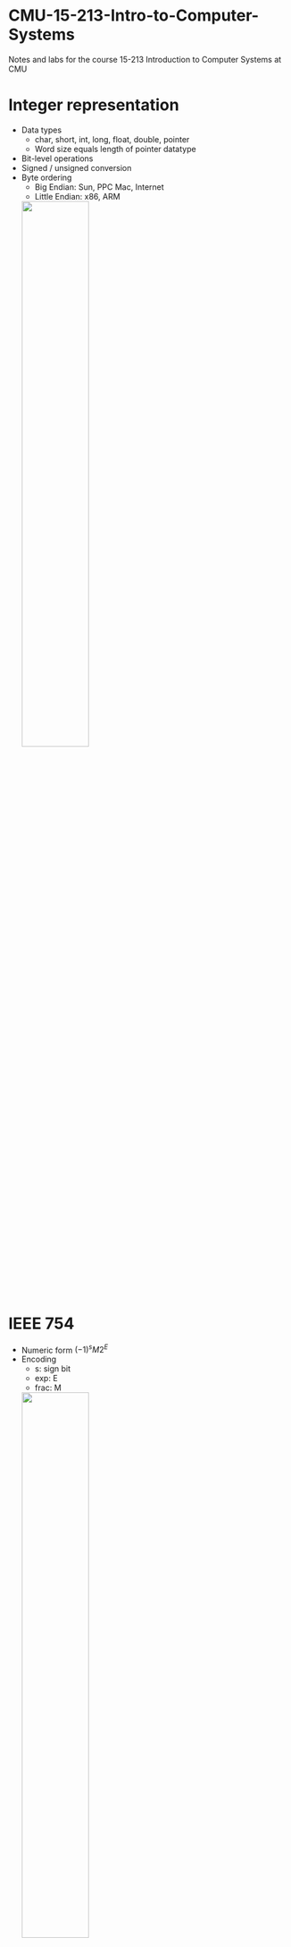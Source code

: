 # CMU-15-213-Intro-to-Computer-Systems
Notes and labs for the course 15-213 Introduction to Computer Systems at CMU

# Integer representation
* Data types
    * char, short, int, long, float, double, pointer
    * Word size equals length of pointer datatype
* Bit-level operations
* Signed / unsigned conversion
* Byte ordering
    * Big Endian: Sun, PPC Mac, Internet
    * Little Endian: x86, ARM  
    <img src="Note_Images/endian.png" width="50%">


# IEEE 754
* Numeric form
    $(-1)^sM2^E$
* Encoding
    * s: sign bit
    * exp: E
    * frac: M  
    <img src="Note_Images/ieee754.png" width="50%">
* Three kinds of values
    * Denormalized: exp = 0
    * Normalized: 0 < exp < 11..11
    * Special: exp = 11...11 (e.g. inf & NaN)  
    <img src="Note_Images/ieee754range.png" width="60%">
* Roundings

# x86-64
* History
    * 8086 -> 386 -> Pentium 4E -> Core 2 -> Core i7
    * IA32 -> x86-64
    * CISC architecture
    * Case study: Core-i7 6700K Skylake
        * Shared L3 cache (LLC)
        * Hyper-Threading: Shared caches, buses & ALUs
        <img src="Note_Images/corei7.png" width="70%">
* Registers  
    * Can reference low-order 4 bytes (backwards compatibility)
    * `%rsp` is stack top, others are general-purpose  
        <img src="Note_Images/registers.png" width="50%">  
    * `%rip` is instruction pointer (not listed)  
    * A register for implicitly-set condition codes

# Machine-level Programming
* Addressing modes
    * Normal: `(R)` -> `Mem[Reg[R]]`
    * Displacement: `D(R)` -> `Mem[Reg[R] + D]`
    * Complete: `D(Rb,Ri,S)` -> `Mem[Reg[Rb] + S*Reg[Ri] + D]`
        * `(Rb,Ri)` -> `Mem[Reg[Rb] + Reg[Ri]]`
        * `D(Rb,Ri)` -> `Mem[Reg[Rb] + Reg[Ri] + D]`
        * `(Rb,Ri,S)` -> `Mem[Reg[Rb] + S*Reg[Ri]]`
* Some instructions
    * `movq Src, Dst`
        * Cannot do memory-memory transfer with a single instruction
        * Intel docs use `mov Dst, Src`
    * `leaq Src, Dst`
        * Src is address mode expression, set Dst to address denoted by expression
        * Similar to `p = &x[i]`
        * Used for arithmetics for form like `x + k * y`
        * Does not change condition codes
    * `addq/subq Src, Dst`
    * `imulq Src, Dst`
    * `salq/sarq/shrq Src, Dst`
    * `xorq/andq/orq Src, Dst`
    * `pushq src`
    * `popq dest`
    * `incr dest`
* Compiler, Assembler, Linker & Loader  
    1. Compiler
        * Translates C files (.c) into assembly files (.s)
    2. Assembler
        * Translates assembly files (.s) into object files (.o)
        * Missing linkage between compilation units
    3. Linker
        * Resolve references between object files
        * Combine with static libraries (malloc, printf, etc)
    4. Dynamic linked libraries
        * Linking occurs at runtime
        * Does not take too much disk space  
    <img src="Note_Images/compilation.png" width="50%">  
* Controls
    * Jumping
        * `jmp`, `je`, `jne`, `js` ...
        * However, branches are very disruptive to instruction flow through pipelines
    * Conditional moves: `cmovle`
        * Do not require control transfer
        * Use `-fno-if-conversion` flag to supress implicit conversion
    * Switch statements
        * Jump table structure  
            <img src="Note_Images/jump_table.png" width="80%">  
        * Make use of "fall through"
* Procedures
    * Passing control
        * Procedure call: `call label`
            * Push return address into stack
            * Jump to label
        * Procedure return: `ret`
            * Pop return address from stack
            * Jump to this address
        * Return address: Address of next instruction after the call statement
    * Passing data
        * First 6 arguments: `%rdi`, `%rsi`, `%rdx`, `%rcx`, `%r8`, `%r9`
        * Other arguments passed using stack
        * Return value: `%rax`
        * IA-32 pass all arguments in stack
        * Concept of stack frames:
            * Marked by `%rbp` (optional) and `%rsp`
            * No additional mechanism for recursion is needed  
            <img src="Note_Images/stack_frame.png" width="60%">
        * Register saving conditions
            * Caller saved
                * `%rdi`, `%rsi`, `%rdx`, `%rcx`, `%r8`, `%r9`, `%rax`, `%r10`, `%r11`
            * Callee saved
                * `%rbx`, `%r12`, `%r13`, `%r14`, `%rbp`
                * `%rsp` is also a special form of callee-saved
    * Memory management
    * ABI: Application Binary Interface
* Data
    1. Arrays  
        * 1D arrays  
            <img src="Note_Images/arrays.png" width="60%">  
        * Nested 2D arrays: `int A[R][C]`
            <img src="Note_Images/array_nested.png" width="80%">  
        * Multi-level 2D arrays:  
            <img src="Note_Images/array_multilevel.png" width="80%">  
    2. Structs
        * Represented as block of memory
            <img src="Note_Images/struct.png" width="80%">  
        * Fields are ordered according to declaration
        * Alignment:  
            * Within struct: Each element has alignment requirement K, where K is the size of this element
                <img src="Note_Images/alignment.png" width="80%">  
            * Overall: Each struct has alignment requirement K, where K is the largest alignment of any element in struct
                <img src="Note_Images/alignment_overall.png" width="80%">  
            * To save space, put large data types first
    3. Float operations
        * Arguments passed in `%xmm0`, `%xmm1`, ...
        * Result returned in `%xmm0`
        * Different mov instructions are used to move floats
* Address space
    * Currently using 47-bit addresses (highest address of 0x7fffffffffff)
    * Maximum stack size of 8MB on most machines  
        <img src="Note_Images/memory.png" width="60%">  
* Vulnerablities
    1. Buffer overflow
        * Triggered by functions manipulating strings of arbitrary length
        * `gets`, `strcpy`, `strcat`, `scanf`, `fscanf`, `sscanf`
    2. Return-oriented programming (ROT)
        * Make use of "gadgets" in text segment  
        * Trigger with `ret` instruction  
            <img src="Note_Images/rop.png" width="60%">  
* Protection
    1. Use routines limiting string lengths (user-level)
    2. Randomized stack offsets
    3. Nonexecutable code segments
    4. Stack canaries

# Code optimization
* Optimization by programmer
    1. Code motion: Reduce frequency of computations performed   
        <img src="Note_Images/code_motion.png" width="80%">   
        GCC will do this with -O1  
    2. Reduction in strength: Reduce costly operation with simpler one  
        <img src="Note_Images/reduction_in_strength.png" width="80%">  
        Here, int mul requires 3 clock cycles, int add requires 1 clock cycle 
    3. Share common subexpressions  
        <img src="Note_Images/share_common_subexpressions.png" width="80%">  
* Optimization blockers
    1. Procedures: Seen as a "black box"
        * Procedures may have side effects
        * May not return same result with same argument
        * Fix: Use inline functions (GCC with -O1 within single file)
    2. Memory aliasing: Two memory references specify single location
        * The following code does memory load and store every time, because compiler assume possibility of memory aliasing:  
            <img src="Note_Images/memory_aliasing.png" width=80%>  
        * Load and store take multiple clock cycles
        * Easily caused by direct access to storage structures
        * Fix: Define local variable to tell compiler not to check for aliasing
            <img src="Note_Images/aliasing_fix.png" width=60%>  
        * Get in habit of introducing local variables accumulating within loops
* Optimization (by programmer) limitations
    1. Most performed within procedures. Newer versions of GCC do interprocedual optimization, but not between codes in different files
    2. Based on static information
    3. Conservative: Must not change program behavior
* Instruction-level parallelism
    * Superscalar processor: Issue and execute multuple instructions per cycle, and instructions are scheduled dynamically
    * Some instruction have >1 clock cycle latency, but can be pipelined:  
        <img src="Note_Images/pipeline.png" width=70%>  
    * Unrolling
        * Break sequential dependency to break through latency bound (to approach throughput bound)  
            <img src="Note_Images/unrolling.png" width=30%>  
            ```
            for(int i = 0; i < limit; ++i)
                x = x + d[i];
            ```
            can be optimized to:
            ```
            for(int i = 0; i < limit; i += 2)
                x = (x + d[i]) + d[i + 1];
            ```
            but to break sequential dependency:
            ```
            for(int i = 0; i < limit; i += 2)
                x = x + (d[i] + d[i + 1]);
            ``` 
        * adding separate accumulators
    * Branch prediction
        * Backward branches are often loops, predict taken
        * Forward branches are often if, predict not taken
        * Average better than 95% accuracy

# Memory
* Storage technologies
    1. RAMs
        * Volatile: SRAM & DRAM (caches & main memories)
        * Nonvolatile: ROM, PROM, EPROM, EEPROM (firmware, ssd & disk caches)
    2. Rotating disks
    3. SSDs
        * Page can be written only after its block has been erased
* Locality
    * Temporal locality
    * Spatial locality
* Hierarchy  
    <img src="Note_Images/hierarchy.png" width=70%>  
* Caches
    * Each level in hierarchy serves as cache for the level below
    * Types of cache misses
        1. Cold miss: "Warm up" cache
        2. Capacity miss: Working set larger than cache size
        3. Conflict miss: Limited by positioning restrictions imposed by hardware
    * Examples of cache  
        <img src="Note_Images/cache_examples.png" width=70%>  
* Cache memories
    * Concept of locality  
        <img src="Note_Images/locality.png" width=60%>  
    * General organization  
        <img src="Note_Images/address.png" width=20%>
        <img src="Note_Images/organization.png" width=50%>  
        1. Direct mapped cache has (E / associativity = 1)  
            <img src="Note_Images/direct_mapped_cache.png" width=50%>  
        2. E-way set associative cache (Here E / associativity = 2)  
            <img src="Note_Images/e_way_associative_cache.png" width=50%>   
    * Metrics
        1. Miss rate
        2. Hit time
        3. Miss penalty
    * Write cache-friendly code
        1. Make the common cases go first
        2. Minimize the misses in inner loops
        3. Try to maximize spatial locality by reading objects sequentially with stride 1
        4. Try to maximize temporal locality by using an object as often as possible once it's read from memory
    * Example of matrix multiplication
        * In which order to arrange the loops? Do miss rate analysis!
        * It turns out: kij/ikj > ijk/jik > jki/kji
        * Use blocking: multiplying by sub-matrices

# Linking
* Why linkers?
    1. Modularity
    2. Efficiency (separate complilation)
* Two kind of linking
    1. Static linking
    2. Dynamic linking
* What does linker do?
    1. Symbol resolution
        * Functions, `global` vars, `static` vars
        * Definitions are stored in __symbol table__, an array of entries (name, size, location)
        * Three kind of symbols:
            1. Global symbols: non-static functions and non-static vars
            2. External symbols: defined in other modules
            3. Local symbols: static functions and static vars
            * Note: Do not confuse local symbols with local variables. Local variables are allocated in stack at runtime, and have nothing to do with linker. 
        * Symbol resolution
            * Symbols are strong or weak:
                1. Strong: functions and initialized globals
                2. Weak: uninitialized globals
            * Multiple strong symbols are not allowed
            * Choose the strong symbol over weak symbols
            * If there are multiple weak symbols, choose arbitrary one 
                * May cause undefined behavior over different compilers
                * Fix: use `static` and explicit `extern` 
    2. Relocation
        * Merge text and data segment
        * Relative location -> absolute location
        * Updates symbol table
            * Relocation entries are used to aid symbol resolving:  
            `a: R_X86_64_32 array`
* Three kinds of object files
    1. Relocatable object file (.o file)
    2. Executable object file (a.out file)
    3. Shared object file (.so file or .dll file)
* ELF format (Executable and Linkable Format)  
    * All 3 object files use ELF format  
    <img src="Note_Images/elf.png" width=65%>
    <img src="Note_Images/elf_2.png" width=35%>  
* Static libraries (.a archive files)
    * Concatenate related relocatable object files into a single file with an index (called an archive)
    * During linking, only referenced .o files are linked
    * Command line order matters!
        * During scan, keep a list of currently unresolved references
        * If any entries in the unresolved list at end of scan, then error
        * Fix: put libraries at the end of command line
    * Commonly used libraries:
        * `libc.a` (the C standard library)
        * `limb.a` (the C math library)
    * Disadvantages
        * Duplication in storage
        * Bug fixes require relink
        * Fix: shared libraries
* Shared libraries
    * Dynamic linking can happen at:
        1. Load time
            * Handled by the dynamic linker
            * `libc.so` usually dynamically linked
        2. Run time
            * `dlopen()` interface in linux
* Library interpositioning
    * Can happen at:
        1. Compile time
        2. Link time
        3. Load/run time
    * Can be used for:
        1. Detecting memory leaks
        2. Generating address traces
    
# Exception Control Flows (ECF)
* ECFs exists in all levels:
    1. Exceptions (low level)
        * Processor responses to external events
        * Exception tables
    2. Context switch
    3. Signals
    4. Nonlocal jumps
* Exceptions (equivalent to user-kernel transition)  
    <img src="Note_Images/exceptions.png" width=50%>  
    1. Asynchronous (Interrupts)
        * Indicated by INT pin
        * Control flow returns to next instruction
    2. Synchronous
        1. Traps
            * Intentional (syscall, breakpoints)
            * Control flow returns to next instruction
        2. Faults
            * Unintentional but possibly recoverable
            * Control flow returns to current instruction or aborts
        3. Aborts
            * Unintentional and unrecoverable
* Context switches

# Processes
* From a programmer's perspective, a process can be:
    1. Running: Executing or will be scheduled
    2. Stopped: Suspended and will not be scheduled until further notice
    3. Terminated: Stopped permanently (zombie)
        * Process terminates when: 
            1. `SIGTERM` received
            2. Return from `main()`
            3. Called `exit()`
* Creating process: `fork()`
    * `fork()` called once but returns twice
    * `exit()` and `execve()` called once but possibly never returns
    * Control flow can be modelled with process graphs via toposort:  
        <img src="Note_Images/process_graph1.png" width=30%>
        <img src="Note_Images/process_graph2.png" width=25%>
* Reaping child processes: `wait()`
    * Terminated processes become zombies, because its parent may use its exit status or OS tables
    * `wait()` and `waitpid()` reap zombie child processes
    * If parent don't reap:
        1. If parent doesn't terminate: Never diminishes (a kind of memory leak)
        2. If parent does terminate: Reaped by `init` process (pid == 1)
        * So only need to explicitly reap long-running processes
* Loading and running processes: `execve()`
    * `int execve(char *filename, char *argv[], char *envp[])`
    * Loads and runs in the current process
    * Overwrites code, data and stack
    * Retains PID, open files (e.g. `stdout`), and signal context
    * Called once and never return (except error)
* Process groups
    * Can be get and set by `getpgrp()` and `setpgid()`
    * Kill all process in a group with `kill -n -<pid>` 

# Signals
* Unix shell: An application that runs program on behalf of the user
    * Shell contains a basic loop and a `eval()` function
    * Two cases in `eval()`:
        1. Shell built-in command
        2. Not build-in, use `fork()` and `execve()`
    * __Motivation__: How to reap __both__ foreground and background jobs?
        * Basic loop: Only reaps foreground jobs
        * Fix: Signals
* Signals
    * Akin to exceptions and interrupts
    * Sent from signal (sometimes at the request of another process via `kill`)
    * Identified by an integer
    * Controlled by __per-process__ `pending` and `blocked` bit vectors
        * `pending` vector set and cleared __by kernel__ when signals is sent or received
        * `blocked` vector can be manipulated by `sigprocmask()` function
        * So, signals cannot be queued
    * __Send__: `pending` bit set
    * __Receive__: process reacts to the signal, clears `pending` bit
        1. Ignore
        2. Terminate
        3. Catch (using user-level function called _signal handler_)
    * Kernels checks for `pnb = pending & ~blocked` at beginning of a time-slice
        * If `pnb == 0`:
            * Pass control to next instruction in the process logical flow 
        * Else
            1. Choose lease non-zero bit in `pnb` and forces the process to receive the signal
            2. The receipt of the signal triggers some action by the process (clears `pending` bit)
            3. Repeat for all remaining nonzero bits
            4. Pass control to next instruction in the process logical flow
    * Default action can be one of:
        1. Termination
        2. Stop until restarted by `SIGCONT`
        3. Ignore
    * Override default action by installing `signal handlers`:
        * `handler_t *signal(int signum, handler_t *handler)`
        * `handler` can be one of:
            1. `SIG_IGN`: Ignore
            2. `SIG_DFL`: Revert to default
            3. Function pointer to a user-level signal handler
    * Signal handlers are a form of concurrency  
        <img src="Note_Images/concurrent_flows.png" width=40%>
        <img src="Note_Images/concurrent_flows2.png" width=50%>  
    * Signal handlers can be nested  
        <img src="Note_Images/nested_signal_handlers.png" width=60%>  
        * So we need __blocking__
            1. Implicit blocking: blocks pendings signals of same type
            2. Explicit blocking: `sigprogmask()` with supporting functions of:
                * `sigemptyset()`
                * `sigfillset()`
                * `sigaddset()`
                * `sigdelset()`
    * How to write safe handlers?
        1. Keep handlers as simple as possible
        2. Call only `async-signal-safe` function in handlers
            * `async-signal-safe` functions are _reentrent_ (access only local variables on stack), or cannot be interrupted by another signal handler
            * `printf()`, `malloc()` and `exit()` are __not__ safe
            * `write()` is the only signal-safe output function
        3. Save and restore `errno` on entry and exit
        4. Protect accesses to shared data structures by temporarily blocking __all__ signals in __both__ handler and `main()`
        5. Declare global variables to be `volatile`, to prevent from being optimized into registers
        6. Declare global __flags__ as `volatile sig_atomic_t`
            * Flag: variable only read or written (not `flag++` or `flag+=10`)
            * `volatile sig_atomic_t` are ints on most systems
    * Avoid race conditions
        * Cannot make `any` assumption regarding execution order
        * However, we can control when handlers run by blocking
    * Explicitly waiting for signals: suppose handler sets global variable `pid`:
        * Spin wait: `while(!pid) {}`
            * Wasteful
        * Pause: `while(!pid) pause()`
            * Race condition
        * Sleep: `while(!pid) sleep(1)`
            * Too slow
        * Solution: `sigsuspend`
            * `int sigsuspend(const sigset_t *mask)`
            * Equivalent to __atomic__:
                ```
                sigprocmask(SIG_BLOCK, &mask, &prev);
                pause()
                sigprocmask(SIG_BLOCK, &prev, NULL);    
                ```
    * Portable signal handling
        * Problem: Different versions of unix have different signal handling semantics
        * Solution: Use `sigaction`

# Virtual Memory
* Physical Addressing: Used in microcontrollers, embedded systems, etc.
* __Mentality__: Main memory is a fully-associative cache for disk
    * Load doesn't necessarily happen with `execve()`. It only allocates virtual address space with valid bit of 0
    * __Loading is a result of a page fault__ (demand paging)
* Kernel memory invisible to application program. Kernel's address space starts with 1.
* Every memory access go through cache memory:
    * Both memory and cache gets updated after page fault  
        <img src="Note_Images/vm_and_cache.png" width=60%>  
* Address translation: Multi-level page tables
* TLB: Small __set-associative__ hardware cache in MMU
* Works only because of locality

# System-Level I/O
* Unix I/O
    1. Opening and closing files: `open()`, `close()`
    2. Reading and writing files: `read()`, `write()`
    3. Changing file position: `lseek()`
    4. View file metadata: `stat()`
        * `stat()` are both a syscall and a linux program
        * Syscalls are in second section of man: `man 2 stat` 
    * Always check return codes for these syscalls
* File types: Regular, directory, socket, named pipes, symlinks, character and block devices
* Short counts: (`nbytes < sizeof(buf)`) are possible
* Wrapper: RIO (robust I/O) package
    1. Unbuffered I/O of binary data: `rio_readn()` and `rio_writen()`
    2. Buffered I/O of text or binary: `rio_readlineb()` and `rio_readnb()`
    * RIO package is better for input and output on network sockets
* Standard I/O
    1. Opening and closing: `fopen()` and `fclose()`
    2. Reading and writing bytes: `fread()` and `fwrite()`
    3. Reading and writing text lines: `fgets()` and `fputs()`
    4. Formatted reading and writing: `fscanf()` and `fprintf()`
    * C program begin with 3 open files:
        1. `stdin` (descriptor 0) 
        2. `stdout` (descriptor 1)
        3. `stderr` (descriptor 2)
* Trace syscalls with the Linux `strace` program
* Choosing I/O functions
    * General: Use highest-level functions
    * When to use Unix I/O: Signal handlers because unix I/O functions are `async-signal-safe`
    * When to use standard I/O: Disks, terminals
    * When to use RIO: Network sockets
* How kernel represents open files  
    <img src="Note_Images/open_files1.png" width=60%>
    * Open file table: An instance of opening file
        * If a process opens a file twice, there are two open file tables pointing to the same v-node table
    * V-node table: File metadata (regardless of whether file is open)
    * After `fork()`, `refcnt` is incremented:  
        <img src="Note_Images/open_files2.png" width=60%>  
        * Two processes share a same instance of opened file (including file position)
    * `dup2(int oldfd, int newfd)`: Used for I/O redirection
        After calling `dup2(4, 1)`:  
            <img src="Note_Images/open_files3.png" width=60%>  
* Recommended references:
    * W. Richard Stevens & Stephen A. Rago, _Advanced Programming in the Unix Environment_, 2 nd Edition, Addison Wesley, 2005